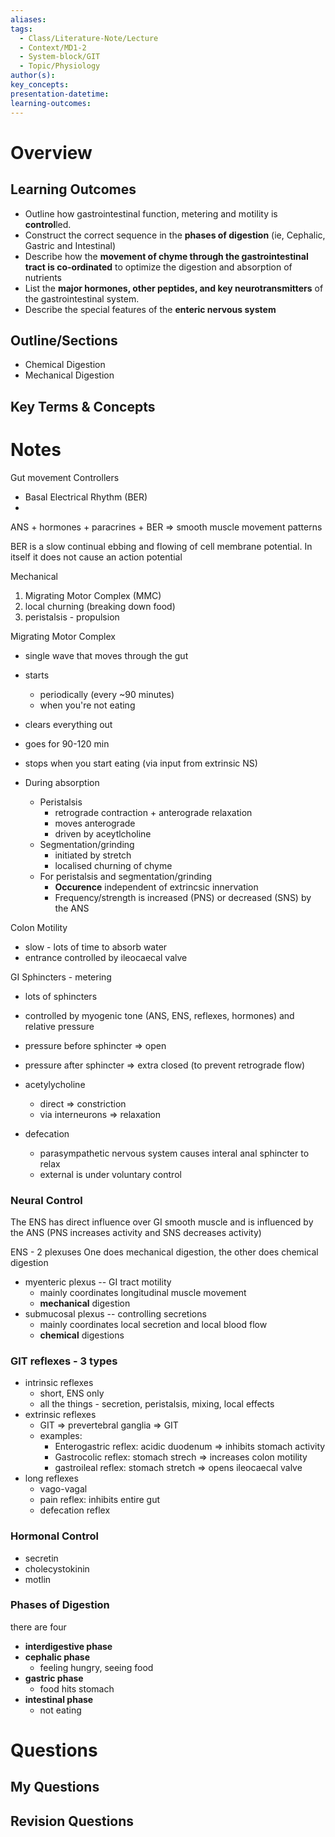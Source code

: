 ```yaml
---
aliases: 
tags:
  - Class/Literature-Note/Lecture
  - Context/MD1-2
  - System-block/GIT
  - Topic/Physiology
author(s): 
key_concepts: 
presentation-datetime: 
learning-outcomes:
---
```



# Overview
## Learning Outcomes
- Outline how gastrointestinal function, metering and motility is **control**led.
- Construct the correct sequence in the **phases of digestion** (ie, Cephalic, Gastric and Intestinal)
- Describe how the **movement of chyme through the gastrointestinal tract is co-ordinated** to optimize the digestion and absorption of nutrients
- List the **major hormones, other peptides, and key neurotransmitters** of the gastrointestinal system.
- Describe the special features of the **enteric nervous system**
## Outline/Sections
- Chemical Digestion
- Mechanical Digestion

## Key Terms & Concepts


# Notes

Gut movement
Controllers
- Basal Electrical Rhythm (BER)
- 
ANS + hormones + paracrines + BER => smooth muscle movement patterns

BER is a slow continual ebbing and flowing of cell membrane potential. In itself it does not cause an action potential

Mechanical
1. Migrating Motor Complex (MMC)
2. local churning (breaking down food)
3. peristalsis - propulsion

Migrating Motor Complex
- single wave that moves through the gut
- starts 
	- periodically (every ~90 minutes)
	- when you're not eating
- clears everything out
- goes for  90-120 min
- stops when you start eating (via input from extrinsic NS)


- During absorption
	- Peristalsis
		- retrograde contraction + anterograde relaxation
		- moves anterograde
		- driven by aceytlcholine
	- Segmentation/grinding
		- initiated by stretch
		- localised churning of chyme
	- For peristalsis and segmentation/grinding
		- **Occurence** independent of extrincsic innervation
		- Frequency/strength is increased (PNS) or decreased (SNS) by the ANS

Colon Motility
- slow - lots of time to absorb water
- entrance controlled by ileocaecal valve

GI Sphincters - metering
- lots of sphincters
- controlled by myogenic tone (ANS, ENS, reflexes, hormones) and relative pressure
- pressure before sphincter => open
- pressure after sphincter => extra closed (to prevent retrograde flow)
- acetylycholine 
	- direct => constriction
	- via interneurons => relaxation

- defecation
	- parasympathetic nervous system causes interal anal sphincter to relax
	- external is under voluntary control
### Neural Control
The ENS has direct influence over GI smooth muscle and is influenced by the ANS (PNS increases activity and SNS decreases activity)

ENS - 2 plexuses
One does mechanical digestion, the other does chemical digestion
- myenteric plexus -- GI tract motility
	- mainly coordinates longitudinal muscle movement
	- **mechanical** digestion
- submucosal plexus -- controlling secretions
	- mainly coordinates local secretion and local blood flow
	- **chemical** digestions
### GIT reflexes - 3 types
- intrinsic reflexes
	- short, ENS only
	- all the things - secretion, peristalsis, mixing, local effects
- extrinsic reflexes
	- GIT => prevertebral ganglia => GIT
	- examples:
		- Enterogastric reflex: acidic duodenum => inhibits stomach activity
		- Gastrocolic reflex: stomach strech => increases colon motility
		- gastroileal reflex: stomach stretch => opens ileocaecal valve
- long reflexes
	- vago-vagal
	- pain reflex: inhibits entire gut
	- defecation reflex

### Hormonal Control
- secretin
- cholecystokinin
- motlin
### Phases of Digestion
there are four
- **interdigestive phase**
- **cephalic phase**
	- feeling hungry, seeing food
- **gastric phase**
	- food hits stomach 
- **intestinal phase**
	- not eating

# Questions

## My Questions
## Revision Questions




